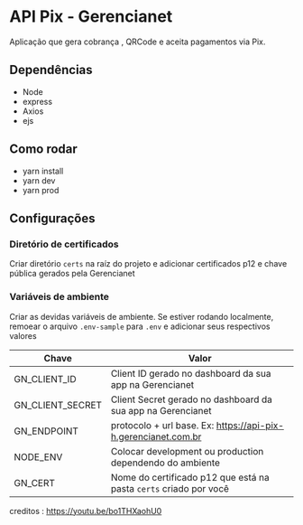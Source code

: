 # API Pix - Gerencianet
Aplicação que gera cobrança , QRCode e aceita pagamentos via Pix. 

## Dependências
- Node 
- express
- Axios
- ejs

## Como rodar
- yarn install
- yarn dev
- yarn prod

## Configurações
### Diretório de certificados
Criar diretório `certs` na raíz do projeto e adicionar certificados p12 e chave pública gerados pela Gerencianet

### Variáveis de ambiente
Criar as devidas variáveis de ambiente. Se estiver rodando localmente, remoear o arquivo `.env-sample` para `.env` e adicionar seus respectivos valores

| Chave | Valor |
|--|--|
| GN_CLIENT_ID | Client ID gerado no dashboard da sua app na Gerencianet |
| GN_CLIENT_SECRET | Client Secret gerado no dashboard da sua app na Gerencianet |
| GN_ENDPOINT | protocolo + url base. Ex: https://api-pix-h.gerencianet.com.br |
| NODE_ENV | Colocar development ou production dependendo do ambiente |
| GN_CERT | Nome do certificado p12 que está na pasta `certs` criado por você |

creditos :  https://youtu.be/bo1THXaohU0
